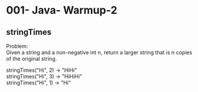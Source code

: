 001- Java- Warmup-2
==================

stringTimes
-----------


Problem:  
Given a string and a non-negative int n, return a larger string that is n copies of the original string. 
>
stringTimes("Hi", 2) → "HiHi"  
stringTimes("Hi", 3) → "HiHiHi"  
stringTimes("Hi", 1) → "Hi"  